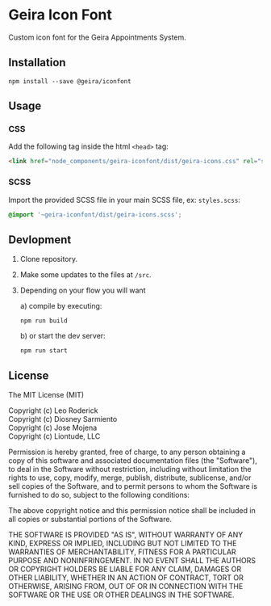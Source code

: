 # Geira Icon Font

Custom icon font for the Geira Appointments System.

## Installation

```
npm install --save @geira/iconfont 
```

## Usage

### CSS

Add the following tag inside the html `<head>` tag:

```html
<link href="node_components/geira-iconfont/dist/geira-icons.css" rel="stylesheet">
```

### SCSS

Import the provided SCSS file in your main SCSS file, ex: `styles.scss`:

```scss
@import '~geira-iconfont/dist/geira-icons.scss';
```

## Devlopment

1. Clone repository.

2. Make some updates to the files at `/src`.

3. Depending on your flow you will want
 
    a) compile by executing:

       npm run build
       
     b) or start the dev server:
     
       npm run start

## License

The MIT License (MIT)

Copyright (c) Leo Roderick<br>
Copyright (c) Diosney Sarmiento<br>
Copyright (c) Jose Mojena<br>
Copyright (c) Liontude, LLC

Permission is hereby granted, free of charge, to any person obtaining a copy
of this software and associated documentation files (the "Software"), to deal
in the Software without restriction, including without limitation the rights
to use, copy, modify, merge, publish, distribute, sublicense, and/or sell
copies of the Software, and to permit persons to whom the Software is
furnished to do so, subject to the following conditions:

The above copyright notice and this permission notice shall be included in
all copies or substantial portions of the Software.

THE SOFTWARE IS PROVIDED "AS IS", WITHOUT WARRANTY OF ANY KIND, EXPRESS OR
IMPLIED, INCLUDING BUT NOT LIMITED TO THE WARRANTIES OF MERCHANTABILITY,
FITNESS FOR A PARTICULAR PURPOSE AND NONINFRINGEMENT. IN NO EVENT SHALL THE
AUTHORS OR COPYRIGHT HOLDERS BE LIABLE FOR ANY CLAIM, DAMAGES OR OTHER
LIABILITY, WHETHER IN AN ACTION OF CONTRACT, TORT OR OTHERWISE, ARISING FROM,
OUT OF OR IN CONNECTION WITH THE SOFTWARE OR THE USE OR OTHER DEALINGS IN
THE SOFTWARE.
